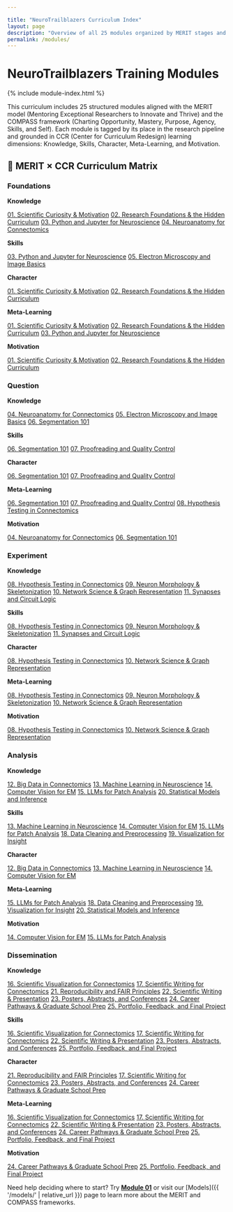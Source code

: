 ```yaml
---

title: "NeuroTrailblazers Curriculum Index"
layout: page
description: "Overview of all 25 modules organized by MERIT stages and CCR dimensions"
permalink: /modules/
---
```


<div class="main-content">
  <div class="hero hero-spaced hero-rounded">
    <div class="hero-content">
      <h1 class="hero-title-impact">NeuroTrailblazers Training Modules</h1>
    </div>
  </div>

{% include module-index.html %}


This curriculum includes 25 structured modules aligned with the MERIT model (Mentoring Exceptional Researchers to Innovate and Thrive) and the COMPASS framework (Charting Opportunity, Mastery, Purpose, Agency, Skills, and Self). Each module is tagged by its place in the research pipeline and grounded in CCR (Center for Curriculum Redesign) learning dimensions: Knowledge, Skills, Character, Meta-Learning, and Motivation.

## 🧠 MERIT × CCR Curriculum Matrix

<div class="merit-matrix">
  <div class="merit-card">
    <h3>Foundations</h3>
    <p><strong>Knowledge</strong></p>
    <div class="module-subcards">
      <a href="module01/" class="module-subcard">01. Scientific Curiosity & Motivation</a>
      <a href="module02/" class="module-subcard">02. Research Foundations & the Hidden Curriculum</a>
      <a href="module03/" class="module-subcard">03. Python and Jupyter for Neuroscience</a>
      <a href="module04/" class="module-subcard">04. Neuroanatomy for Connectomics</a>
    </div>
    <p><strong>Skills</strong></p>
    <div class="module-subcards">
      <a href="module03/" class="module-subcard">03. Python and Jupyter for Neuroscience</a>
      <a href="module05/" class="module-subcard">05. Electron Microscopy and Image Basics</a>
    </div>
    <p><strong>Character</strong></p>
    <div class="module-subcards">
      <a href="module01/" class="module-subcard">01. Scientific Curiosity & Motivation</a>
      <a href="module02/" class="module-subcard">02. Research Foundations & the Hidden Curriculum</a>
    </div>
    <p><strong>Meta-Learning</strong></p>
    <div class="module-subcards">
      <a href="module01/" class="module-subcard">01. Scientific Curiosity & Motivation</a>
      <a href="module02/" class="module-subcard">02. Research Foundations & the Hidden Curriculum</a>
      <a href="module03/" class="module-subcard">03. Python and Jupyter for Neuroscience</a>
    </div>
    <p><strong>Motivation</strong></p>
    <div class="module-subcards">
      <a href="module01/" class="module-subcard">01. Scientific Curiosity & Motivation</a>
      <a href="module02/" class="module-subcard">02. Research Foundations & the Hidden Curriculum</a>
    </div>
  </div>

  <div class="merit-card">
    <h3>Question</h3>
    <p><strong>Knowledge</strong></p>
    <div class="module-subcards">
      <a href="module04/" class="module-subcard">04. Neuroanatomy for Connectomics</a>
      <a href="module05/" class="module-subcard">05. Electron Microscopy and Image Basics</a>
      <a href="module06/" class="module-subcard">06. Segmentation 101</a>
    </div>
    <p><strong>Skills</strong></p>
    <div class="module-subcards">
      <a href="module06/" class="module-subcard">06. Segmentation 101</a>
      <a href="module07/" class="module-subcard">07. Proofreading and Quality Control</a>
    </div>
    <p><strong>Character</strong></p>
    <div class="module-subcards">
      <a href="module06/" class="module-subcard">06. Segmentation 101</a>
      <a href="module07/" class="module-subcard">07. Proofreading and Quality Control</a>
    </div>
    <p><strong>Meta-Learning</strong></p>
    <div class="module-subcards">
      <a href="module06/" class="module-subcard">06. Segmentation 101</a>
      <a href="module07/" class="module-subcard">07. Proofreading and Quality Control</a>
      <a href="module08/" class="module-subcard">08. Hypothesis Testing in Connectomics</a>
    </div>
    <p><strong>Motivation</strong></p>
    <div class="module-subcards">
      <a href="module04/" class="module-subcard">04. Neuroanatomy for Connectomics</a>
      <a href="module06/" class="module-subcard">06. Segmentation 101</a>
    </div>
  </div>

  <div class="merit-card">
    <h3>Experiment</h3>
    <p><strong>Knowledge</strong></p>
    <div class="module-subcards">
      <a href="module08/" class="module-subcard">08. Hypothesis Testing in Connectomics</a>
      <a href="module09/" class="module-subcard">09. Neuron Morphology & Skeletonization</a>
      <a href="module10/" class="module-subcard">10. Network Science & Graph Representation</a>
      <a href="module11/" class="module-subcard">11. Synapses and Circuit Logic</a>
    </div>
    <p><strong>Skills</strong></p>
    <div class="module-subcards">
      <a href="module08/" class="module-subcard">08. Hypothesis Testing in Connectomics</a>
      <a href="module09/" class="module-subcard">09. Neuron Morphology & Skeletonization</a>
      <a href="module11/" class="module-subcard">11. Synapses and Circuit Logic</a>
    </div>
    <p><strong>Character</strong></p>
    <div class="module-subcards">
      <a href="module08/" class="module-subcard">08. Hypothesis Testing in Connectomics</a>
      <a href="module10/" class="module-subcard">10. Network Science & Graph Representation</a>
    </div>
    <p><strong>Meta-Learning</strong></p>
    <div class="module-subcards">
      <a href="module08/" class="module-subcard">08. Hypothesis Testing in Connectomics</a>
      <a href="module09/" class="module-subcard">09. Neuron Morphology & Skeletonization</a>
      <a href="module10/" class="module-subcard">10. Network Science & Graph Representation</a>
    </div>
    <p><strong>Motivation</strong></p>
    <div class="module-subcards">
      <a href="module08/" class="module-subcard">08. Hypothesis Testing in Connectomics</a>
      <a href="module10/" class="module-subcard">10. Network Science & Graph Representation</a>
    </div>
  </div>

  <div class="merit-card">
    <h3>Analysis</h3>
    <p><strong>Knowledge</strong></p>
    <div class="module-subcards">
      <a href="module12/" class="module-subcard">12. Big Data in Connectomics</a>
      <a href="module13/" class="module-subcard">13. Machine Learning in Neuroscience</a>
      <a href="module14/" class="module-subcard">14. Computer Vision for EM</a>
      <a href="module15/" class="module-subcard">15. LLMs for Patch Analysis</a>
      <a href="module20/" class="module-subcard">20. Statistical Models and Inference</a>
    </div>
    <p><strong>Skills</strong></p>
    <div class="module-subcards">
      <a href="module13/" class="module-subcard">13. Machine Learning in Neuroscience</a>
      <a href="module14/" class="module-subcard">14. Computer Vision for EM</a>
      <a href="module15/" class="module-subcard">15. LLMs for Patch Analysis</a>
      <a href="module18/" class="module-subcard">18. Data Cleaning and Preprocessing</a>
      <a href="module19/" class="module-subcard">19. Visualization for Insight</a>
    </div>
    <p><strong>Character</strong></p>
    <div class="module-subcards">
      <a href="module12/" class="module-subcard">12. Big Data in Connectomics</a>
      <a href="module13/" class="module-subcard">13. Machine Learning in Neuroscience</a>
      <a href="module14/" class="module-subcard">14. Computer Vision for EM</a>
    </div>
    <p><strong>Meta-Learning</strong></p>
    <div class="module-subcards">
      <a href="module15/" class="module-subcard">15. LLMs for Patch Analysis</a>
      <a href="module18/" class="module-subcard">18. Data Cleaning and Preprocessing</a>
      <a href="module19/" class="module-subcard">19. Visualization for Insight</a>
      <a href="module20/" class="module-subcard">20. Statistical Models and Inference</a>
    </div>
    <p><strong>Motivation</strong></p>
    <div class="module-subcards">
      <a href="module14/" class="module-subcard">14. Computer Vision for EM</a>
      <a href="module15/" class="module-subcard">15. LLMs for Patch Analysis</a>
    </div>
  </div>

  <div class="merit-card">
    <h3>Dissemination</h3>
    <p><strong>Knowledge</strong></p>
    <div class="module-subcards">
      <a href="module16/" class="module-subcard">16. Scientific Visualization for Connectomics</a>
      <a href="module17/" class="module-subcard">17. Scientific Writing for Connectomics</a>
      <a href="module21/" class="module-subcard">21. Reproducibility and FAIR Principles</a>
      <a href="module22/" class="module-subcard">22. Scientific Writing & Presentation</a>
      <a href="module23/" class="module-subcard">23. Posters, Abstracts, and Conferences</a>
      <a href="module24/" class="module-subcard">24. Career Pathways & Graduate School Prep</a>
      <a href="module25/" class="module-subcard">25. Portfolio, Feedback, and Final Project</a>
    </div>
    <p><strong>Skills</strong></p>
    <div class="module-subcards">
      <a href="module16/" class="module-subcard">16. Scientific Visualization for Connectomics</a>
      <a href="module17/" class="module-subcard">17. Scientific Writing for Connectomics</a>
      <a href="module22/" class="module-subcard">22. Scientific Writing & Presentation</a>
      <a href="module23/" class="module-subcard">23. Posters, Abstracts, and Conferences</a>
      <a href="module25/" class="module-subcard">25. Portfolio, Feedback, and Final Project</a>
    </div>
    <p><strong>Character</strong></p>
    <div class="module-subcards">
      <a href="module21/" class="module-subcard">21. Reproducibility and FAIR Principles</a>
      <a href="module17/" class="module-subcard">17. Scientific Writing for Connectomics</a>
      <a href="module23/" class="module-subcard">23. Posters, Abstracts, and Conferences</a>
      <a href="module24/" class="module-subcard">24. Career Pathways & Graduate School Prep</a>
    </div>
    <p><strong>Meta-Learning</strong></p>
    <div class="module-subcards">
      <a href="module16/" class="module-subcard">16. Scientific Visualization for Connectomics</a>
      <a href="module17/" class="module-subcard">17. Scientific Writing for Connectomics</a>
      <a href="module22/" class="module-subcard">22. Scientific Writing & Presentation</a>
      <a href="module23/" class="module-subcard">23. Posters, Abstracts, and Conferences</a>
      <a href="module24/" class="module-subcard">24. Career Pathways & Graduate School Prep</a>
      <a href="module25/" class="module-subcard">25. Portfolio, Feedback, and Final Project</a>
    </div>
    <p><strong>Motivation</strong></p>
    <div class="module-subcards">
      <a href="module24/" class="module-subcard">24. Career Pathways & Graduate School Prep</a>
      <a href="module25/" class="module-subcard">25. Portfolio, Feedback, and Final Project</a>
    </div>
  </div>
</div>

Need help deciding where to start? Try **[Module 01](module01/)** or visit our [Models]({{ '/models/' | relative_url }}) page to learn more about the MERIT and COMPASS frameworks.
</div>


